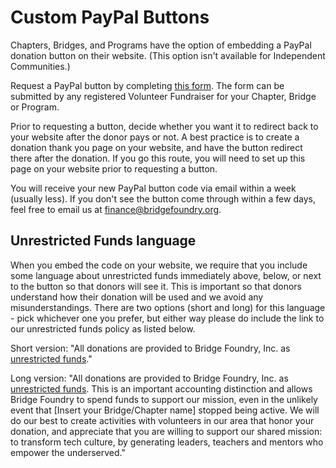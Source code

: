 # Custom PayPal Buttons
Chapters, Bridges, and Programs have the option of embedding a PayPal donation button on their website. (This option isn't available for Independent Communities.)

Request a PayPal button by completing [this form](https://docs.google.com/forms/d/e/1FAIpQLSd3q_rYZ1U8464QBMeWYvvno06VLob5eS6tqjm2HCSLXBbStQ/viewform?usp=sf_link). The form can be submitted by any registered Volunteer Fundraiser for your Chapter, Bridge or Program. 

Prior to requesting a button, decide whether you want it to redirect back to your website after the donor pays or not. A best practice is to create a donation thank you page on your website, and have the button redirect there after the donation. If you go this route, you will need to set up this page on your website prior to requesting a button.

You will receive your new PayPal button code via email within a week (usually less). If you don't see the button come through within a few days, feel free to email us at finance@bridgefoundry.org.

## Unrestricted Funds language
When you embed the code on your website, we require that you include some language about unrestricted funds immediately above, below, or next to the button so that donors will see it. This is important so that donors understand how their donation will be used and we avoid any misunderstandings. There are two options (short and long) for this language - pick whichever one you prefer, but either way please do include the link to our unrestricted funds policy as listed below.

Short version:
"All donations are provided to Bridge Foundry, Inc. as [unrestricted funds](https://rebrand.ly/bridge-foundry-unrestricted-funds)."

Long version:
"All donations are provided to Bridge Foundry, Inc. as [unrestricted funds](https://rebrand.ly/bridge-foundry-unrestricted-funds).  This is an important accounting distinction and allows Bridge Foundry to spend funds to support our mission, even in the unlikely event that [Insert your Bridge/Chapter name] stopped being active.  We will do our best to create activities with volunteers in our area that honor your donation, and appreciate that you are willing to support our shared mission: to transform tech culture, by generating leaders, teachers and mentors who empower the underserved."
